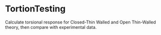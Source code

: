# TortionTesting
Calculate torsional response for Closed-Thin Walled and Open Thin-Walled theory, then compare with experimental data.
